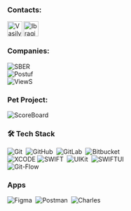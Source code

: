 ### Contacts:
<a href="https://t.me/vspetuhov">
  <img align="left" alt="Vasily's Telegram" width="34px" src="https://upload.wikimedia.org/wikipedia/commons/8/82/Telegram_logo.svg"/>
</a>
<a href="https://www.linkedin.com/in/vasily-petuhov-9710481a4/">
  <img align="left" alt="Ibragim's LinkedIN" width="34px" src="https://upload.wikimedia.org/wikipedia/commons/c/ce/Linkedin_circle.svg"/>
</a>  
<br /><br />

### Companies:
![SBER](https://img.shields.io/badge/now-SBER-21A038?style=for-the-badge&logo=)  
![Postuf](https://img.shields.io/badge/2021-Postuf-black?style=for-the-badge)  
![ViewS](https://img.shields.io/badge/2020-ViewS-red?style=for-the-badge)

### Pet Project:
![ScoreBoard](https://img.shields.io/badge/ScoreBoard-orange?style=for-the-badge)

### 🛠 Tech Stack
![Git](https://img.shields.io/badge/-Git-05122A?style=flat&logo=git)&nbsp;
![GitHub](https://img.shields.io/badge/-GitHub-05122A?style=flat&logo=github)&nbsp;
![GitLab](https://img.shields.io/badge/-GitLab-05122A?style=flat&logo=GitLab)&nbsp;
![Bitbucket](https://img.shields.io/badge/-Bitbucket-05122A?style=flat&logo=Bitbucket)&nbsp;
<br />
![XCODE](https://img.shields.io/badge/-Xcode-05122A?style=flat&logo=xcode&logoColor=0077b6)
![SWIFT](https://img.shields.io/badge/-Swift-05122A?style=flat&logo=swift)&nbsp;
![UIKit](https://img.shields.io/badge/-UIKit-05122A?style=flat&logo=uiki)&nbsp;
![SWIFTUI](https://img.shields.io/badge/-SwiftUI-05122A?style=flat&logo=swiftui)&nbsp;
<br />
![Git-Flow](https://img.shields.io/badge/-GitFlow-05122A?style=flat&logo=GitFlow)&nbsp;

<!-- ![Objective-C](https://img.shields.io/badge/-ObjectiveC-05122A?style=flat&logo=ObjectiveC)&nbsp; -->
<!-- ![Combine](https://img.shields.io/badge/-Combine-05122A?style=flat&logo=combine)&nbsp; -->

<!-- #### Frameworks
![Realm](https://img.shields.io/badge/-Realm-05122A?style=flat&logo=Realm)&nbsp;
![Firebase](https://img.shields.io/badge/-Firebase-05122A?style=flat&logo=Firebase)&nbsp;
![Alamofire](https://img.shields.io/badge/-Alamofire-05122A?style=flat&logo=Alamofire)&nbsp;
![Moya](https://img.shields.io/badge/-Moya-05122A?style=flat&logo=Moya)&nbsp;
<br />
![SDWebImage](https://img.shields.io/badge/-SDWebImage-05122A?style=flat&logo=SDWebImage)&nbsp;
![KingFisher](https://img.shields.io/badge/-KingFisher-05122A?style=flat&logo=KingFisher)&nbsp;
![R.swift](https://img.shields.io/badge/-R.swift-05122A?style=flat&logo=R.swift)&nbsp;
![Lottie](https://img.shields.io/badge/-Lottie-05122A?style=flat&logo=Lottie)&nbsp;
<br />
![SnapKit](https://img.shields.io/badge/-SnapKit-05122A?style=flat&logo=SnapKit)&nbsp;
![PinLayout](https://img.shields.io/badge/-PinLayout-05122A?style=flat&logo=PinLayout)&nbsp;
![Swiftgen](https://img.shields.io/badge/-Swiftgen-05122A?style=flat&logo=swiftgen)&nbsp;
![Swiftlint](https://img.shields.io/badge/-Swiftlint-05122A?style=flat&logo=Swiftlint)&nbsp;
<br /> -->

### Apps
![Figma](https://img.shields.io/badge/-Figma-05122A?style=flat&logo=figma)&nbsp;
![Postman](https://img.shields.io/badge/-Postman-05122A?style=flat&logo=postman)&nbsp;
![Charles](https://img.shields.io/badge/-Charles-05122A?style=flat&logo=Charles)&nbsp;
<!-- ![Trello](https://img.shields.io/badge/-Trello-05122A?style=flat&logo=trello)&nbsp;
![Reveal](https://img.shields.io/badge/-Reveal-05122A?style=flat&logo=reveal)&nbsp; -->


<!--
**kopsap4ik/kopsap4ik** is a ✨ _special_ ✨ repository because its `README.md` (this file) appears on your GitHub profile.

Here are some ideas to get you started:

- 🔭 I’m currently working on ...
- 🌱 I’m currently learning ...
- 👯 I’m looking to collaborate on ...
- 🤔 I’m looking for help with ...
- 💬 Ask me about ...
- 📫 How to reach me: ...
- 😄 Pronouns: ...
- ⚡ Fun fact: ...
-->
